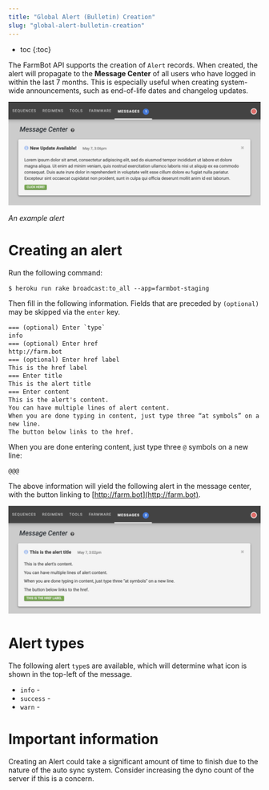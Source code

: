 ```yaml
---
title: "Global Alert (Bulletin) Creation"
slug: "global-alert-bulletin-creation"
---
```


* toc
{:toc}

The FarmBot API supports the creation of `Alert` records. When created, the alert will propagate to the **Message Center** of all users who have logged in within the last 7 months. This is especially useful when creating system-wide announcements, such as end-of-life dates and changelog updates.

![Screen Shot 2019-05-07 at 3.30.45 PM.png](_images/Screen_Shot_2019-05-07_at_3.30.45_PM.png)

_An example alert_

# Creating an alert

Run the following command:

```
$ heroku run rake broadcast:to_all --app=farmbot-staging
```

Then fill in the following information. Fields that are preceded by `(optional)` may be skipped via the `enter` key.

```
=== (optional) Enter `type`
info
=== (optional) Enter href
http://farm.bot
=== (optional) Enter href label
This is the href label
=== Enter title
This is the alert title
=== Enter content
This is the alert's content.
You can have multiple lines of alert content.
When you are done typing in content, just type three “at symbols” on a new line.
The button below links to the href.
```

When you are done entering content, just type three `@` symbols on a new line:

```
@@@
```

The above information will yield the following alert in the message center, with the button linking to [http://farm.bot](http://farm.bot).

![Screen Shot 2019-05-07 at 3.25.20 PM.png](_images/Screen_Shot_2019-05-07_at_3.25.20_PM.png)

# Alert types
The following alert `type`s are available, which will determine what icon is shown in the top-left of the message.
  * `info` - <i class='fa fa-info-circle'></i>
  * `success` - <i class='fa fa-check-square'></i>
  * `warn` - <i class='fa fa-exclamation-triangle'></i>

# Important information

Creating an Alert could take a significant amount of time to finish due to the nature of the auto sync system. Consider increasing the dyno count of the server if this is a concern.


